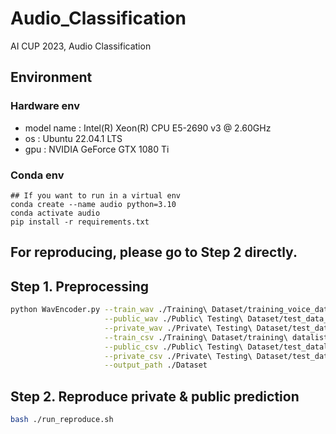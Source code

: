 # Audio_Classification
AI CUP 2023, Audio Classification

## Environment
### Hardware env
- model name      : Intel(R) Xeon(R) CPU E5-2690 v3 @ 2.60GHz
- os              : Ubuntu 22.04.1 LTS
- gpu             : NVIDIA GeForce GTX 1080 Ti
### Conda env
```shell
## If you want to run in a virtual env
conda create --name audio python=3.10
conda activate audio
pip install -r requirements.txt
```
## For reproducing, please go to Step 2 directly.
## Step 1. Preprocessing

```bash
python WavEncoder.py --train_wav ./Training\ Dataset/training_voice_data \
                     --public_wav ./Public\ Testing\ Dataset/test_data_public \
                     --private_wav ./Private\ Testing\ Dataset/test_data_private \
                     --train_csv ./Training\ Dataset/training\ datalist.csv \
                     --public_csv ./Public\ Testing\ Dataset/test_datalist_public.csv \
                     --private_csv ./Private\ Testing\ Dataset/test_datalist_private.csv \
                     --output_path ./Dataset
```

## Step 2. Reproduce private & public prediction
```bash
bash ./run_reproduce.sh
```
